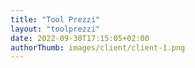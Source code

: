 ```yaml
---
title: "Tool Prezzi"
layout: "toolprezzi"
date: 2022-09-30T17:15:05+02:00
authorThumb: images/client/client-1.png
---
```


